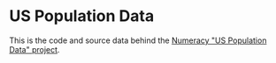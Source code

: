 # US Population Data

This is the code and source data behind the [Numeracy "US Population Data" project](https://numeracy.co/projects/4u0IfzlOKZn).
